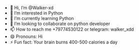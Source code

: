 - 👋 Hi, I’m @Walker-xd
- 👀 I’m interested in Python
- 🌱 I’m currently learning Python
- 💞️ I’m looking to collaborate on python developer
- 📫 How to reach me +79774530122 or telegram: walker_xdd
- 😄 Pronouns: Hi
- ⚡ Fun fact: Your brain burns 400-500 calories a day

<!---
Walker-xd/Walker-xd is a ✨ special ✨ repository because its `README.md` (this file) appears on your GitHub profile.
You can click the Preview link to take a look at your changes.
--->
